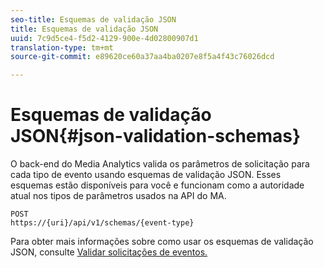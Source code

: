 ```yaml
---
seo-title: Esquemas de validação JSON
title: Esquemas de validação JSON
uuid: 7c9d5ce4-f5d2-4129-900e-4d02800907d1
translation-type: tm+mt
source-git-commit: e89620ce60a37aa4ba0207e8f5a4f43c76026dcd

---
```



# Esquemas de validação JSON{#json-validation-schemas}

O back-end do Media Analytics valida os parâmetros de solicitação para cada tipo de evento usando esquemas de validação JSON. Esses esquemas estão disponíveis para você e funcionam como a autoridade atual nos tipos de parâmetros usados na API do MA.

```
POST
https://{uri}/api/v1/schemas/{event-type}
```

Para obter mais informações sobre como usar os esquemas de validação JSON, consulte [Validar solicitações de eventos.](/help/media-collection-api/mc-api-impl/mc-api-validate-reqs.md)
